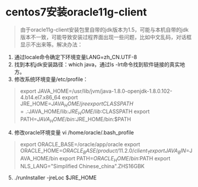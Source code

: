# centos7安装oracle11g-client
> 由于oracle11g-client安装包里自带的jdk版本为1.5，可能与本机自带的jdk版本不一致，可能导致安装过程界面出现一些问题，比如中文乱码，对话框显示不出来等。解决办法：

1. 通过locale命令确定下环境变量LANG=zh_CN.UTF-8
2. 找到本机jdk安装路径：which java，通过ls -lrt命令找到软件链接的真实地方。
3. 修改系统环境变量/etc/profile：
> export JAVA_HOME=/usr/lib/jvm/java-1.8.0-openjdk-1.8.0.102-4.b14.el7.x86_64
> export JRE_HOME=$JAVA_HOME/jre
> export CLASSPATH=.:$JAVA_HOME/lib:$JRE_HOME/lib:$CLASSPATH
> export PATH=$JAVA_HOME/bin:$JRE_HOME/bin:$PATH
4. 修改oracle环境变量 vi /home/oracle/.bash_profile
> export ORACLE_BASE=/oracle/app/oracle
> export ORACLE_HOME=$ORACLE_BASE/product/11.2.0/client_1
> export JAVA_BIN=$JAVA_HOME/bin
> export PATH=$ORACLE_HOME/bin:$PATH
> export NLS_LANG="Simplified Chinese_china".ZHS16GBK
5. ./runInstaller -jreLoc $JRE_HOME
